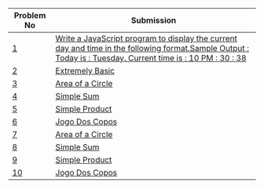 | Problem No                                                            | Submission                                                     |
| --------------------------------------------------------------------- | -------------------------------------------------------------- |
| [1](https://github.com/abdullah-al-feroz/JavaScript--Problem--Solve/tree/main/Basic%20150%20Problems/1-10) | [ Write a JavaScript program to display the current day and time in the following format.Sample Output : Today is : Tuesday. Current time is : 10 PM : 30 : 38](https://github.com/abdullah-al-feroz/JavaScript--Problem--Solve/tree/main/Basic%20150%20Problems/1-10)               |
| [2](https://github.com/abdullah-al-feroz/JavaScript--Problem--Solve/tree/main/Basic%20150%20Problems/1-10) | [Extremely Basic](01.beginner/1001-extremely%20basic.js)       |
| [3](https://github.com/abdullah-al-feroz/JavaScript--Problem--Solve/tree/main/Basic%20150%20Problems/1-10) | [Area of a Circle](01.beginner/1002-area-of-acircle.js)        |
| [4](https://github.com/abdullah-al-feroz/JavaScript--Problem--Solve/tree/main/Basic%20150%20Problems/1-10) | [Simple Sum ](01.beginner/1003-1003-Simple-Sum.js)             |
| [5](https://github.com/abdullah-al-feroz/JavaScript--Problem--Solve/tree/main/Basic%20150%20Problems/1-10) | [Simple Product](01.beginner/1004-Simple%20Product.js)         |
| [6](https://github.com/abdullah-al-feroz/JavaScript--Problem--Solve/tree/main/Basic%20150%20Problems/1-10) | [Jogo Dos Copos](01.beginner/3053%20-%20Jogo%20Dos%20Copos.js) |
| [7](https://github.com/abdullah-al-feroz/JavaScript--Problem--Solve/tree/main/Basic%20150%20Problems/1-10) | [Area of a Circle](01.beginner/1002-area-of-acircle.js)        |
| [8](https://github.com/abdullah-al-feroz/JavaScript--Problem--Solve/tree/main/Basic%20150%20Problems/1-10) | [Simple Sum ](01.beginner/1003-1003-Simple-Sum.js)             |
| [9](https://github.com/abdullah-al-feroz/JavaScript--Problem--Solve/tree/main/Basic%20150%20Problems/1-10) | [Simple Product](01.beginner/1004-Simple%20Product.js)         |
| [10](https://github.com/abdullah-al-feroz/JavaScript--Problem--Solve/tree/main/Basic%20150%20Problems/1-10)| [Jogo Dos Copos](01.beginner/3053%20-%20Jogo%20Dos%20Copos.js) |
